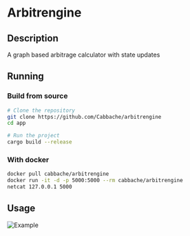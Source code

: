 # Arbitrengine

## Description
A graph based arbitrage calculator with state updates

## Running

### Build from source

```bash
# Clone the repository
git clone https://github.com/Cabbache/arbitrengine
cd app

# Run the project
cargo build --release
```

### With docker

```bash
docker pull cabbache/arbitrengine
docker run -it -d -p 5000:5000 --rm cabbache/arbitrengine
netcat 127.0.0.1 5000
```

## Usage
![Example](https://cabbache.github.io/arbitrengine.gif)
